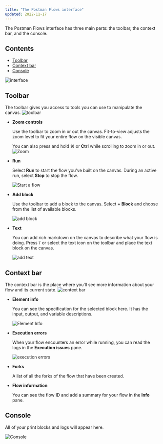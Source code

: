 ```yaml
---
title: "The Postman Flows interface"
updated: 2022-11-17
---
```


The Postman Flows interface has three main parts: the toolbar, the context bar, and the console.

## Contents

* [Toolbar](#toolbar)
* [Context bar](#context-bar)
* [Console](#console)

![interface](https://assets.postman.com/postman-docs/v10/updated-interface-main-v10.jpg)

## Toolbar

The toolbar gives you access to tools you can use to manipulate the canvas.
![toolbar](https://assets.postman.com/postman-labs-docs/interface/updated-interface-tool-bar.png)

* **Zoom controls**

  Use the toolbar to zoom in or out the canvas. Fit-to-view adjusts the zoom level to fit your entire flow on the visible canvas.

  You can also press and hold **⌘** or **Ctrl** while scrolling to zoom in or out.
  ![Zoom](https://assets.postman.com/postman-labs-docs/interface/updated-interface-zoom-controls.gif)

* **Run**

  Select **Run** to start the flow you've built on the canvas. During an active run, select **Stop** to stop the flow.

  ![Start a flow](https://assets.postman.com/postman-labs-docs/interface/updated-interface-start-flow.gif)

* **Add block**

  Use the toolbar to add a block to the canvas. Select **+ Block** and choose from the list of available blocks.

  ![add block](https://assets.postman.com/postman-labs-docs/interface/updated-interface-add-block.gif)

* **Text**

  You can add rich markdown on the canvas to describe what your flow is doing. Press `T` or select the text icon on the toolbar and place the text block on the canvas.

  ![add text](https://assets.postman.com/postman-labs-docs/interface/updated-interface-add-annotations.gif)

## Context bar

The context bar is the place where you'll see more information about your flow and its current state.
![context bar](https://assets.postman.com/postman-labs-docs/interface/updated-interface-context-bar.png)

* **Element info**

  You can see the specification for the selected block here. It has the input, output, and variable descriptions.

  ![Element Info](https://assets.postman.com/postman-labs-docs/interface/updated-interface-element-info.gif)

* **Execution errors**

  When your flow encounters an error while running, you can read the logs in the **Execution issues** pane.

  ![execution errors](https://assets.postman.com/postman-labs-docs/interface/updated-interface-execution-error-eval-block.gif)

* **Forks**

  A list of all the forks of the flow that have been created.

* **Flow information**

  You can see the flow ID and add a summary for your flow in the **Info** pane.

## Console

  All of your print blocks and logs will appear here.

  ![Console](https://assets.postman.com/postman-labs-docs/interface/console.gif)
